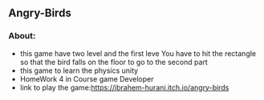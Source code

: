## Angry-Birds
### About:
* this game have two level and the first leve You have to hit the rectangle so that the bird falls on the floor to go to the second part
* this game to learn the physics unity
* HomeWork 4 in Course game Developer
* link to play the game:https://ibrahem-hurani.itch.io/angry-birds
  
